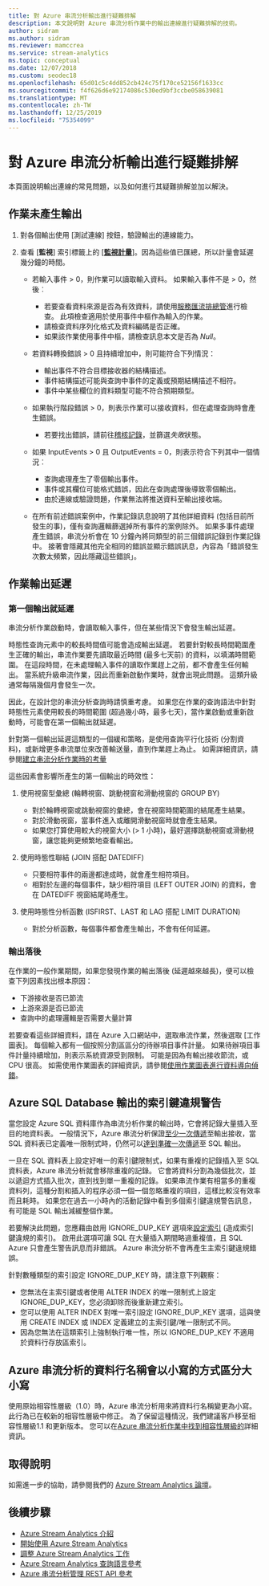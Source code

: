 ```yaml
---
title: 對 Azure 串流分析輸出進行疑難排解
description: 本文說明對 Azure 串流分析作業中的輸出連線進行疑難排解的技術。
author: sidram
ms.author: sidram
ms.reviewer: mamccrea
ms.service: stream-analytics
ms.topic: conceptual
ms.date: 12/07/2018
ms.custom: seodec18
ms.openlocfilehash: 65d01c5c4dd852cb424c75f170ce52156f1633cc
ms.sourcegitcommit: f4f626d6e92174086c530ed9bf3ccbe058639081
ms.translationtype: MT
ms.contentlocale: zh-TW
ms.lasthandoff: 12/25/2019
ms.locfileid: "75354099"
---
```

# <a name="troubleshoot-azure-stream-analytics-outputs"></a>對 Azure 串流分析輸出進行疑難排解

本頁面說明輸出連線的常見問題，以及如何進行其疑難排解並加以解決。

## <a name="output-not-produced-by-job"></a>作業未產生輸出 
1.  對各個輸出使用 [測試連線] 按鈕，驗證輸出的連線能力。

2.  查看 [**監視**] 索引標籤上的 [[**監視計量**](stream-analytics-monitoring.md)]。因為這些值已匯總，所以計量會延遲幾分鐘的時間。
    - 若輸入事件 > 0，則作業可以讀取輸入資料。 如果輸入事件不是 > 0，然後︰
      - 若要查看資料來源是否為有效資料，請使用[服務匯流排總管](https://code.msdn.microsoft.com/windowsapps/Service-Bus-Explorer-f2abca5a)進行檢查。 此項檢查適用於使用事件中樞作為輸入的作業。
      - 請檢查資料序列化格式及資料編碼是否正確。
      - 如果該作業使用事件中樞，請檢查訊息本文是否為 *Null*。
      
    - 若資料轉換錯誤 > 0 且持續增加中，則可能符合下列情況：
      - 輸出事件不符合目標接收器的結構描述。 
      - 事件結構描述可能與查詢中事件的定義或預期結構描述不相符。
      - 事件中某些欄位的資料類型可能不符合預期類型。
      
    - 如果執行階段錯誤 > 0，則表示作業可以接收資料，但在處理查詢時會產生錯誤。
      - 若要找出錯誤，請前往[稽核記錄](../azure-resource-manager/resource-group-audit.md)，並篩選*失敗*狀態。
      
    - 如果 InputEvents > 0 且 OutputEvents = 0，則表示符合下列其中一個情況︰
      - 查詢處理產生了零個輸出事件。
      - 事件或其欄位可能格式錯誤，因此在查詢處理後導致零個輸出。
      - 由於連線或驗證問題，作業無法將推送資料至輸出接收端。
      
    - 在所有前述錯誤案例中，作業記錄訊息說明了其他詳細資料 (包括目前所發生的事)，僅有查詢邏輯篩選掉所有事件的案例除外。 如果多事件處理產生錯誤，串流分析會在 10 分鐘內將同類型的前三個錯誤記錄到作業記錄中。 接著會隱藏其他完全相同的錯誤並顯示錯誤訊息，內容為「錯誤發生次數太頻繁，因此隱藏這些錯誤」。
    
## <a name="job-output-is-delayed"></a>作業輸出延遲

### <a name="first-output-is-delayed"></a>第一個輸出就延遲
串流分析作業啟動時，會讀取輸入事件，但在某些情況下會發生輸出延遲。

時態性查詢元素中的較長時間值可能會造成輸出延遲。 若要針對較長時間範圍產生正確的輸出，串流作業要先讀取最近時間 (最多七天前) 的資料，以填滿時間範圍。 在這段時間，在未處理輸入事件的讀取作業趕上之前，都不會產生任何輸出。 當系統升級串流作業，因此而重新啟動作業時，就會出現此問題。 這類升級通常每隔幾個月會發生一次。 

因此，在設計您的串流分析查詢時請慎重考慮。 如果您在作業的查詢語法中針對時態性元素使用較長的時間範圍 (超過幾小時，最多七天)，當作業啟動或重新啟動時，可能會在第一個輸出就延遲。  

針對第一個輸出延遲這類型的一個緩和策略，是使用查詢平行化技術 (分割資料)，或新增更多串流單位來改善輸送量，直到作業趕上為止。  如需詳細資訊，請參閱[建立串流分析作業時的考量](stream-analytics-concepts-checkpoint-replay.md)

這些因素會影響所產生的第一個輸出的時效性：

1. 使用視窗型彙總 (輪轉視窗、跳動視窗和滑動視窗的 GROUP BY)
   - 對於輪轉視窗或跳動視窗的彙總，會在視窗時間範圍的結尾產生結果。 
   - 對於滑動視窗，當事件進入或離開滑動視窗時就會產生結果。 
   - 如果您打算使用較大的視窗大小 (> 1 小時)，最好選擇跳動視窗或滑動視窗，讓您能夠更頻繁地查看輸出。

2. 使用時態性聯結 (JOIN 搭配 DATEDIFF)
   - 只要相符事件的兩邊都達成時，就會產生相符項目。
   - 相對於左邊的每個事件，缺少相符項目 (LEFT OUTER JOIN) 的資料，會在 DATEDIFF 視窗結尾時產生。

3. 使用時態性分析函數 (ISFIRST、LAST 和 LAG 搭配 LIMIT DURATION)
   - 對於分析函數，每個事件都會產生輸出，不會有任何延遲。

### <a name="output-falls-behind"></a>輸出落後
在作業的一般作業期間，如果您發現作業的輸出落後 (延遲越來越長)，便可以檢查下列因素找出根本原因：
- 下游接收是否已節流
- 上游來源是否已節流
- 查詢中的處理邏輯是否需要大量計算

若要查看這些詳細資料，請在 Azure 入口網站中，選取串流作業，然後選取 [工作圖表]。 每個輸入都有一個按照分割區區分的待辦項目事件計量。 如果待辦項目事件計量持續增加，則表示系統資源受到限制。 可能是因為有輸出接收節流，或 CPU 很高。 如需使用作業圖表的詳細資訊，請參閱[使用作業圖表進行資料導向偵錯](stream-analytics-job-diagram-with-metrics.md)。

## <a name="key-violation-warning-with-azure-sql-database-output"></a>Azure SQL Database 輸出的索引鍵違規警告

當您設定 Azure SQL 資料庫作為串流分析作業的輸出時，它會將記錄大量插入至目的地資料表。 一般情況下，Azure 串流分析保證[至少一次傳遞](https://docs.microsoft.com/stream-analytics-query/event-delivery-guarantees-azure-stream-analytics)至輸出接收，當 SQL 資料表已定義唯一限制式時，仍然可以[達到準確一次傳遞]( https://blogs.msdn.microsoft.com/streamanalytics/2017/01/13/how-to-achieve-exactly-once-delivery-for-sql-output/)至 SQL 輸出。 

一旦在 SQL 資料表上設定好唯一的索引鍵限制式，如果有重複的記錄插入至 SQL 資料表，Azure 串流分析就會移除重複的記錄。 它會將資料分割為幾個批次，並以遞迴方式插入批次，直到找到單一重複的記錄。 如果串流作業有相當多的重複資料列，這種分割和插入的程序必須一個一個忽略重複的項目，這樣比較沒有效率而且耗時。 如果您在過去一小時內的活動記錄中看到多個索引鍵違規警告訊息，有可能是 SQL 輸出減緩整個作業。 

若要解決此問題，您應藉由啟用 IGNORE_DUP_KEY 選項來[設定索引]( https://docs.microsoft.com/sql/t-sql/statements/create-index-transact-sql) (造成索引鍵違規的索引)。 啟用此選項可讓 SQL 在大量插入期間略過重複值，且 SQL Azure 只會產生警告訊息而非錯誤。 Azure 串流分析不會再產生主索引鍵違規錯誤。

針對數種類型的索引設定 IGNORE_DUP_KEY 時，請注意下列觀察：

* 您無法在主索引鍵或者使用 ALTER INDEX 的唯一限制式上設定 IGNORE_DUP_KEY，您必須卸除而後重新建立索引。  
* 您可以使用 ALTER INDEX 對唯一索引設定 IGNORE_DUP_KEY 選項，這與使用 CREATE INDEX 或 INDEX 定義建立的主索引鍵/唯一限制式不同。  
* 因為您無法在這類索引上強制執行唯一性，所以 IGNORE_DUP_KEY 不適用於資料行存放區索引。  

## <a name="column-names-are-lower-cased-by-azure-stream-analytics"></a>Azure 串流分析的資料行名稱會以小寫的方式區分大小寫
使用原始相容性層級（1.0）時，Azure 串流分析用來將資料行名稱變更為小寫。 此行為已在較新的相容性層級中修正。 為了保留這種情況，我們建議客戶移至相容性層級1.1 和更新版本。 您可以在[Azure 串流分析作業中找到相容性層級的](https://docs.microsoft.com/azure/stream-analytics/stream-analytics-compatibility-level)詳細資訊。


## <a name="get-help"></a>取得說明

如需進一步的協助，請參閱我們的 [Azure Stream Analytics 論壇](https://social.msdn.microsoft.com/Forums/azure/home?forum=AzureStreamAnalytics)。

## <a name="next-steps"></a>後續步驟

* [Azure Stream Analytics 介紹](stream-analytics-introduction.md)
* [開始使用 Azure Stream Analytics](stream-analytics-real-time-fraud-detection.md)
* [調整 Azure Stream Analytics 工作](stream-analytics-scale-jobs.md)
* [Azure Stream Analytics 查詢語言參考](https://docs.microsoft.com/stream-analytics-query/stream-analytics-query-language-reference)
* [Azure 串流分析管理 REST API 參考](https://msdn.microsoft.com/library/azure/dn835031.aspx)
